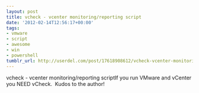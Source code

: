 ```yaml
---
layout: post
title: vcheck - vcenter monitoring/reporting script
date: '2012-02-14T12:56:17+00:00'
tags:
- vmware
- script
- awesome
- win
- powershell
tumblr_url: http://userdel.com/post/17618908612/vcheck-vcenter-monitoringreporting-script
---
```

vcheck - vcenter monitoring/reporting scriptIf you run VMware and vCenter you NEED vCheck.  Kudos to the author!
